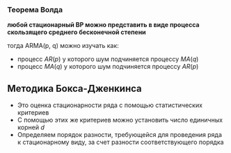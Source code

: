 ### Теорема Волда

**любой стационарный ВР можно представить в виде процесса скользящего среднего бесконечной степени**

тогда ARMA(p, q) можно изучать как:

- процесс $AR(p)$ у которого шум подчиняется процессу $MA(q)$
- процесс $MA(q)$ у которого шум подчиняется процессу $AR(p)$

## Методика Бокса-Дженкинса

- Это оценка стационарности ряда с помощью статистических критериев
- С помощью этих же критериев можно установить число единичных корней $d$
- Определяем порядок разности, требующейся для проведения ряда к стационарному виду, за счет разности соответствующего порядка